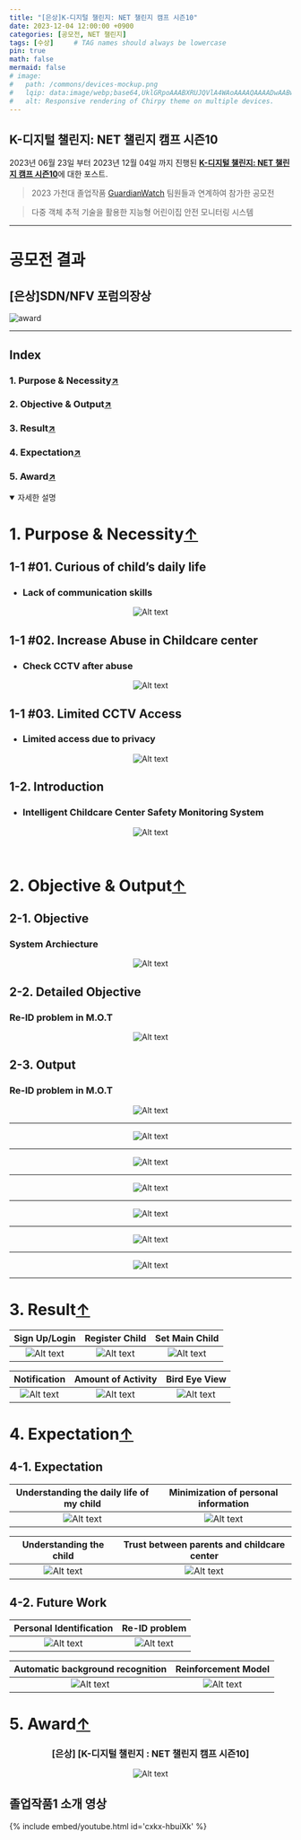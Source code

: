 ```yaml
---
title: "[은상]K-디지털 챌린지: NET 챌린지 캠프 시즌10"
date: 2023-12-04 12:00:00 +0900
categories: [공모전, NET 챌린지]
tags: [수상]     # TAG names should always be lowercase
pin: true
math: false
mermaid: false
# image:
#   path: /commons/devices-mockup.png
#   lqip: data:image/webp;base64,UklGRpoAAABXRUJQVlA4WAoAAAAQAAAADwAABwAAQUxQSDIAAAARL0AmbZurmr57yyIiqE8oiG0bejIYEQTgqiDA9vqnsUSI6H+oAERp2HZ65qP/VIAWAFZQOCBCAAAA8AEAnQEqEAAIAAVAfCWkAALp8sF8rgRgAP7o9FDvMCkMde9PK7euH5M1m6VWoDXf2FkP3BqV0ZYbO6NA/VFIAAAA
#   alt: Responsive rendering of Chirpy theme on multiple devices.
---
```


## K-디지털 챌린지: NET 챌린지 캠프 시즌10

2023년 06월 23일 부터 2023년 12월 04일 까지 진행된 [**K-디지털 챌린지: NET 챌린지 캠프 시즌10**](https://koren.kr/kor/Alram/contyView.asp?s=17&page=1)에 대한 포스트.
>2023 가천대 졸업작품 [GuardianWatch](https://github.com/sts07142/senior_project) 팀원들과 연계하여 참가한 공모전

>다중 객체 추적 기술을 활용한 지능형 어린이집 안전 모니터링 시스템

<hr>

# 공모전 결과
## [은상]SDN/NFV 포럼의장상

![award](https://github.com/sts07142/senior_project/blob/main/assets/image-31.png)

<hr>

<!-- #원본 영상1 / 가공영상1 -->
<!-- #원본 영상2 / 가공영상2 -->
<!-- #어플리케이션 시연 영상 -->

<!-- # GuardianWatch 소개
### 목차
1. 개발 목적 및 필요성
2. 개발 목표 및 수행 결과물
3. KOREN 연동 및 활용
4. 최종 결과물의 시험 및 검증
5. 기대효과 및 후속연구 -->

## Index
### 1. Purpose & Necessity[↗️](https://sts07142.github.io/posts/NET챌린지/#1-purpose--necessity)
### 2. Objective & Output[↗️](https://sts07142.github.io/posts/NET챌린지/#2-objective--output)
### 3. Result[↗️](https://sts07142.github.io/posts/NET챌린지/#3-result)
### 4. Expectation[↗️](https://sts07142.github.io/posts/NET챌린지/#4-expectation)
### 5. Award[↗️](https://sts07142.github.io/posts/NET챌린지/#5-award)


<!-- ### 1. 개발 목적 및 필요성
#### 개발 목적 및 필요성

#### 소개

### 2. 개발 목표 및 수행 결과물
#### 개발목표

#### 세부목표

#### 수행 결과물

### 3. KOREN 연동 및 활용
#### KOREN 연동 및 활용

#### KOREN 활용 시험/검증

### 4. 최종 결과물의 시험 및 검증
#### 최종 결과물의 시험/검증

#### 최종 결과물

### 5. 기대효과 및 후속연구
#### 기대효과

#### 후속연구

#### 유사 시스템과의 공통점

#### 유사 시스템과의 차별점 -->



<details open>
<summary>자세한 설명</summary>

# 1. Purpose & Necessity[↑](https://sts07142.github.io/posts/NET챌린지/#index)

## 1-1 #01. Curious of child’s daily life
* ### Lack of communication skills

<div align=center>

![Alt text](https://github.com/sts07142/senior_project/blob/main/assets/image-10.png)

</div>

## 1-1 #02. Increase Abuse in Childcare center
* ### Check CCTV after abuse

<div align=center>

![Alt text](https://github.com/sts07142/senior_project/blob/main/assets/image-11.png)

</div>

## 1-1 #03. Limited CCTV Access
* ### Limited access due to privacy 

<div align=center>

![Alt text](https://github.com/sts07142/senior_project/blob/main/assets/image-12.png)

</div>

## 1-2. Introduction
* ### Intelligent Childcare Center Safety Monitoring System

<div align=center>

![Alt text](https://github.com/sts07142/senior_project/blob/main/assets/image-6.png)

</div>

<br>

# 2. Objective & Output[↑](https://sts07142.github.io/posts/NET챌린지/#index)
## 2-1. Objective
### System Archiecture
<div align=center>

![Alt text](https://github.com/sts07142/senior_project/blob/main/assets/image-7.png)

</div>

## 2-2. Detailed Objective
### Re-ID problem in M.O.T
<div align=center>

![Alt text](https://github.com/sts07142/senior_project/blob/main/assets/image-8.png)

</div>

## 2-3. Output
### Re-ID problem in M.O.T
<div align=center>

![Alt text](https://github.com/sts07142/senior_project/blob/main/assets/image-9.png)

<hr>

![Alt text](https://github.com/sts07142/senior_project/blob/main/assets/image-13.png)

<hr>

![Alt text](https://github.com/sts07142/senior_project/blob/main/assets/image-14.png)

<hr>

![Alt text](https://github.com/sts07142/senior_project/blob/main/assets/image-15.png)

<hr>

![Alt text](https://github.com/sts07142/senior_project/blob/main/assets/image-16.png)

<hr>

![Alt text](https://github.com/sts07142/senior_project/blob/main/assets/image-17.png)

<hr>

![Alt text](https://github.com/sts07142/senior_project/blob/main/assets/image-18.png)

<hr>

</div>

# 3. Result[↑](https://sts07142.github.io/posts/NET챌린지/#index)

|  Sign Up/Login   |  Register Child     |  Set Main Child   |
|:----------------:|:-------------------:|:-----------------:|
|![Alt text](https://github.com/sts07142/senior_project/blob/main/assets/1.gif)|![Alt text](https://github.com/sts07142/senior_project/blob/main/assets/2.gif)   |![Alt text](https://github.com/sts07142/senior_project/blob/main/assets/3.gif )|
 

|  Notification    |  Amount of Activity |  Bird Eye View    |
|:----------------:|:-------------------:|:-----------------:|
|![Alt text](https://github.com/sts07142/senior_project/blob/main/assets/4.gif)|![Alt text](https://github.com/sts07142/senior_project/blob/main/assets/5.gif)   |![Alt text](https://github.com/sts07142/senior_project/blob/main/assets/6.gif) |

# 4. Expectation[↑](https://sts07142.github.io/posts/NET챌린지/#index)
## 4-1. Expectation

<div align=center>

|Understanding the daily life of my child|Minimization of personal information|
|:--------------------------------------:|:----------------------------------:|
|![Alt text](https://github.com/sts07142/senior_project/blob/main/assets/image-23.png)        |![Alt text](https://github.com/sts07142/senior_project/blob/main/assets/image-24.png)    |

|Understanding the child          |Trust between parents and childcare center|
|:-------------------------------:|:----------------------------------------:|
|![Alt text](https://github.com/sts07142/senior_project/blob/main/assets/image-25.png) |![Alt text](https://github.com/sts07142/senior_project/blob/main/assets/image-26.png)          |

</div>

## 4-2. Future Work

<div align=center>

|Personal Identification         |Re-ID problem                   |
|:------------------------------:|:------------------------------:|
|![Alt text](https://github.com/sts07142/senior_project/blob/main/assets/image-27.png)|![Alt text](https://github.com/sts07142/senior_project/blob/main/assets/image-28.png)|

|Automatic background recognition|Reinforcement Model             |
|:------------------------------:|:------------------------------:|
|![Alt text](https://github.com/sts07142/senior_project/blob/main/assets/image-29.png)|![Alt text](https://github.com/sts07142/senior_project/blob/main/assets/image-30.png)|

</div>

# 5. Award[↑](https://sts07142.github.io/posts/NET챌린지/#index)
<div align=center>

### [은상] [K-디지털 챌린지 : NET 챌린지 캠프 시즌10]
![Alt text](https://github.com/sts07142/senior_project/blob/main/assets/image-31.png)

</div>

</details>

## 졸업작품1 소개 영상
{% include embed/youtube.html id='cxkx-hbuiXk' %}